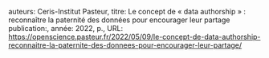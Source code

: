 auteurs: Ceris-Institut Pasteur, 
titre: Le concept de « data authorship » : reconnaître la paternité des données pour encourager leur partage
publication:, 
année: 2022, 
p.,
URL: https://openscience.pasteur.fr/2022/05/09/le-concept-de-data-authorship-reconnaitre-la-paternite-des-donnees-pour-encourager-leur-partage/

